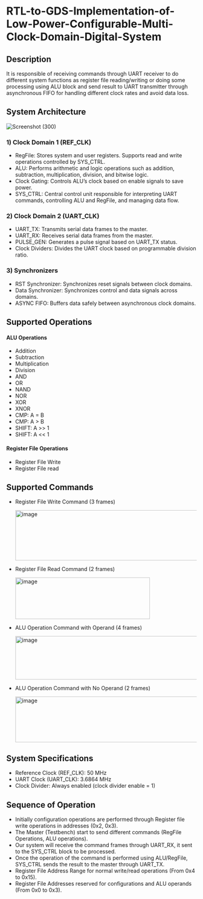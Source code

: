 # RTL-to-GDS-Implementation-of-Low-Power-Configurable-Multi-Clock-Domain-Digital-System
## Description
It is responsible of receiving commands through UART receiver to do different system functions as register file reading/writing or doing some processing using ALU block and send result to UART transmitter through asynchronous FIFO for handling different clock rates and avoid data loss.

## System Architecture
![Screenshot (300)](https://github.com/user-attachments/assets/3581d884-b717-4090-86b1-6e01376d9d8f)

### 1) Clock Domain 1 (REF_CLK)
- RegFile: Stores system and user registers. Supports read and write operations controlled by SYS_CTRL.
- ALU: Performs arithmetic and logic operations such as addition, subtraction, multiplication, division, and bitwise logic.
- Clock Gating: Controls ALU’s clock based on enable signals to save power.
- SYS_CTRL: Central control unit responsible for interpreting UART commands, controlling ALU and RegFile, and managing data flow.

### 2) Clock Domain 2 (UART_CLK)
- UART_TX: Transmits serial data frames to the master.
- UART_RX: Receives serial data frames from the master.
- PULSE_GEN: Generates a pulse signal based on UART_TX status.
- Clock Dividers: Divides the UART clock based on programmable division ratio.

### 3) Synchronizers
- RST Synchronizer: Synchronizes reset signals between clock domains.
- Data Synchronizer: Synchronizes control and data signals across domains.
- ASYNC FIFO: Buffers data safely between asynchronous clock domains.

## Supported Operations
#### ALU Operations
- Addition
- Subtraction
- Multiplication 
- Division
- AND
- OR
- NAND
- NOR
- XOR
- XNOR
- CMP: A = B
- CMP: A > B
- SHIFT: A >> 1
- SHIFT: A << 1

#### Register File Operations
- Register File Write
- Register File read
     
## Supported Commands
- Register File Write Command (3 frames)

  <img width="538" height="133" alt="image" src="https://github.com/user-attachments/assets/06ae16ca-1b59-43bc-98a2-fcf2ec03f295" />
  
- Register File Read Command (2 frames)

  <img width="356" height="110" alt="image" src="https://github.com/user-attachments/assets/9c3efc98-7f44-459c-bbb1-8884f6a44c54" />

- ALU Operation Command with Operand (4 frames)

  <img width="731" height="115" alt="image" src="https://github.com/user-attachments/assets/dce32a6d-fada-439b-ba68-180df2d63243" />

- ALU Operation Command with No Operand (2 frames)

  <img width="493" height="121" alt="image" src="https://github.com/user-attachments/assets/cec91a2a-28dd-45e9-b424-b968c105da21" />


## System Specifications
- Reference Clock (REF_CLK): 50 MHz
- UART Clock (UART_CLK): 3.6864 MHz
- Clock Divider: Always enabled (clock divider enable = 1)
     
## Sequence of Operation
- Initially configuration operations are performed through Register file write operations in addresses (0x2, 0x3).
- The Master (Testbench) start to send different commands (RegFile Operations, ALU operations).
- Our system will receive the command frames through UART_RX, it sent to the SYS_CTRL block to be processed.
- Once the operation of the command is performed using ALU/RegFile, SYS_CTRL sends the result to the master through UART_TX.
- Register File Address Range for normal write/read operations (From 0x4 to 0x15).
- Register File Addresses reserved for configurations and ALU operands (From 0x0 to 0x3).

      



     
        
     
     
     
     

     
